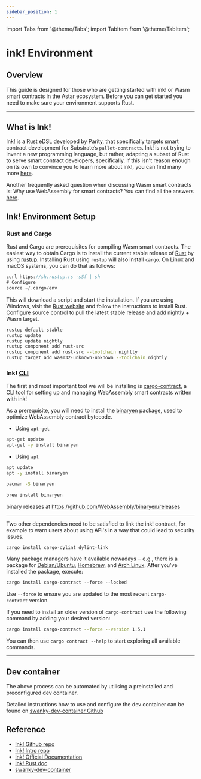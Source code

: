 ```yaml
---
sidebar_position: 1
---
```


import Tabs from '@theme/Tabs';
import TabItem from '@theme/TabItem';

# ink! Environment

## Overview

This guide is designed for those who are getting started with ink! or Wasm smart contracts in the Astar ecosystem. Before you can get started you need to make sure your environment supports Rust.

---

## What is Ink!

Ink! is a Rust eDSL developed by Parity, that specifically targets smart contract development for Substrate’s `pallet-contracts`. Ink! is not trying to invent a new programming language, but rather, adapting a subset of Rust to serve smart contract developers, specifically. If this isn't reason enough on its own to convince you to learn more about ink!, you can find many more [here](https://use.ink/why-rust-for-smart-contracts).

Another frequently asked question when discussing Wasm smart contracts is: Why use WebAssembly for smart contracts? You can find all the answers [here](https://use.ink/why-webassembly-for-smart-contracts).

## Ink! Environment Setup

### Rust and Cargo

Rust and Cargo are prerequisites for compiling Wasm smart contracts. The easiest way to obtain Cargo is to install the current stable release of [Rust](https://www.rust-lang.org/) by using [rustup](https://rustup.rs/). Installing Rust using `rustup` will also install `cargo`. On Linux and macOS systems, you can do that as follows:

```rust
curl https://sh.rustup.rs -sSf | sh
# Configure
source ~/.cargo/env
```

This will download a script and start the installation. If you are using Windows, visit the [Rust website](https://www.rust-lang.org/tools/install) and follow the instructions to install Rust. Configure source control to pull the latest stable release and add nightly + Wasm target.

```bash
rustup default stable
rustup update
rustup update nightly
rustup component add rust-src
rustup component add rust-src --toolchain nightly
rustup target add wasm32-unknown-unknown --toolchain nightly
```

### Ink! [CLI](https://use.ink/getting-started/setup#ink-cli)

The first and most important tool we will be installing is [cargo-contract](https://github.com/paritytech/cargo-contract), a CLI tool for setting up and managing WebAssembly smart contracts written with ink!

As a prerequisite, you will need to install the [binaryen](https://github.com/WebAssembly/binaryen) package, used to optimize WebAssembly contract bytecode.

<Tabs>
<TabItem value="Debian/Ubuntu" label="Debian/Ubuntu" default>

- Using `apt-get`

```sh
apt-get update
apt-get -y install binaryen
```

- Using `apt`

```sh
apt update
apt -y install binaryen
```

</TabItem>

<TabItem value="Arch Linux" label="ArchLinux" default>

```sh
pacman -S binaryen
```

</TabItem>

<TabItem value="MacOS" label="MacOS" default>

```sh
brew install binaryen
```

</TabItem>

<TabItem value="Windows" label="Windows" default>

binary releases at https://github.com/WebAssembly/binaryen/releases

</TabItem>

</Tabs>

---

Two other dependencies need to be satisfied to link the ink! contract, for example to warn users about using API's in a way that could lead to security issues.

```rust
cargo install cargo-dylint dylint-link
```

Many package managers have it available nowadays ‒ e.g., there is a package for [Debian/Ubuntu](https://tracker.debian.org/pkg/binaryen), [Homebrew](https://formulae.brew.sh/formula/binaryen), and [Arch Linux](https://archlinux.org/packages/community/x86_64/binaryen/). After you've installed the package, execute:

```rust
cargo install cargo-contract --force --locked
```

Use `--force` to ensure you are updated to the most recent `cargo-contract` version.

If you need to install an older version of `cargo-contract` use the following command by adding your desired version:
```bash
cargo install cargo-contract --force --version 1.5.1
```

You can then use `cargo contract --help` to start exploring all available commands.

---

## Dev container

The above process can be automated by utilising a preinstalled and preconfigured dev container.

Detailed instructions how to use and configure the dev container can be found on [swanky-dev-container Github](https://github.com/AstarNetwork/swanky-dev-container)

## Reference

- [Ink! Github repo](https://github.com/paritytech/ink)
- [Ink! Intro repo](https://paritytech.github.io/ink/)
- [Ink! Official Documentation](https://use.ink)
- [Ink! Rust doc](https://paritytech.github.io/ink/ink_lang/)
- [swanky-dev-container](https://github.com/AstarNetwork/swanky-dev-container)
